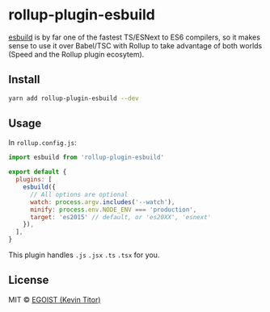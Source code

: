 # rollup-plugin-esbuild

[esbuild](https://github.com/evanw/esbuild) is by far one of the fastest TS/ESNext to ES6 compilers, so it makes sense to use it over Babel/TSC with Rollup to take advantage of both worlds (Speed and the Rollup plugin ecosytem).

## Install

```bash
yarn add rollup-plugin-esbuild --dev
```

## Usage

In `rollup.config.js`:

```js
import esbuild from 'rollup-plugin-esbuild'

export default {
  plugins: [
    esbuild({
      // All options are optional
      watch: process.argv.includes('--watch'),
      minify: process.env.NODE_ENV === 'production',
      target: 'es2015' // default, or 'es20XX', 'esnext'
    }),
  ],
}
```

This plugin handles `.js` `.jsx` `.ts` `.tsx` for you.

## License

MIT &copy; [EGOIST (Kevin Titor)](https://github.com/sponsors/egoist)
